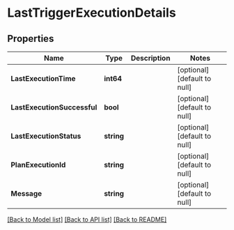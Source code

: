 # LastTriggerExecutionDetails

## Properties
Name | Type | Description | Notes
------------ | ------------- | ------------- | -------------
**LastExecutionTime** | **int64** |  | [optional] [default to null]
**LastExecutionSuccessful** | **bool** |  | [optional] [default to null]
**LastExecutionStatus** | **string** |  | [optional] [default to null]
**PlanExecutionId** | **string** |  | [optional] [default to null]
**Message** | **string** |  | [optional] [default to null]

[[Back to Model list]](../README.md#documentation-for-models) [[Back to API list]](../README.md#documentation-for-api-endpoints) [[Back to README]](../README.md)

